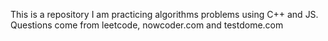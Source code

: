 This is a repository I am practicing algorithms problems using C++ and JS. Questions come from leetcode, nowcoder.com and testdome.com
